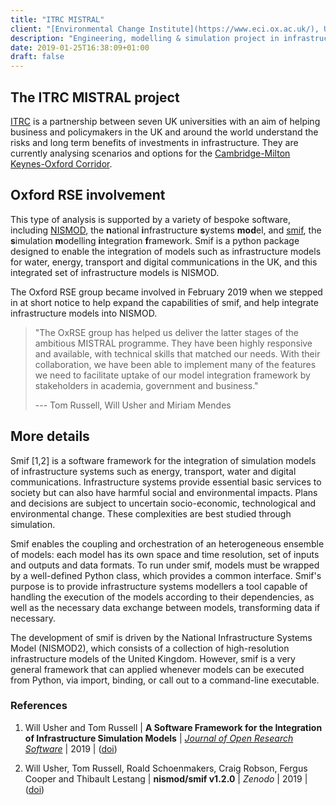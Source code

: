 ```yaml
---
title: "ITRC MISTRAL"
client: "[Environmental Change Institute](https://www.eci.ox.ac.uk/), University of Oxford"
description: "Engineering, modelling & simulation project in infrastructure planning."
date: 2019-01-25T16:38:09+01:00
draft: false
---
```


## The ITRC MISTRAL project

[ITRC](https://www.itrc.org.uk/) is a partnership between seven UK universities with an aim of helping business and policymakers in the UK and around the world understand the risks and long term benefits of investments in infrastructure.
They are currently analysing scenarios and options for the [Cambridge-Milton Keynes-Oxford Corridor](https://www.itrc.org.uk/consultation-dissemination-event-november-2019/).

## Oxford RSE involvement

This type of analysis is supported by a variety of bespoke software, including [NISMOD](https://github.com/nismod/nismod2/issues), the **n**ational **i**nfrastructure **s**ystems **mod**el, and [smif](https://github.com/nismod/smif), the **s**imulation **m**odelling **i**ntegration **f**ramework.
Smif is a python package designed to enable the integration of models such as infrastructure models for water, energy, transport and digital communications in the UK, and this integrated set of infrastructure models is NISMOD.

The Oxford RSE group became involved in February 2019 when we stepped in at short notice to help expand the capabilities of smif, and help integrate infrastructure models into NISMOD.

> "The OxRSE group has helped us deliver the latter stages of the ambitious MISTRAL programme. They have been highly responsive and available, with technical skills that matched our needs.
> With their collaboration, we have been able to implement many of the features we need to facilitate uptake of our model integration framework by stakeholders in academia, government and business."
>
> --- Tom Russell, Will Usher and Miriam Mendes

## More details

Smif [1,2] is a software framework for the integration of simulation models of infrastructure systems such as energy, transport, water and digital communications.
Infrastructure systems provide essential basic services to society but can also have harmful social and environmental impacts.
Plans and decisions are subject to uncertain socio-economic, technological and environmental change.
These complexities are best studied through simulation.

Smif enables the coupling and orchestration of an heterogeneous ensemble of models: each model has its own space and time resolution, set of inputs and outputs and data formats.
To run under smif, models must be wrapped by a well-defined Python class, which provides a common interface.
Smif's purpose is to provide infrastructure systems modellers a tool capable of handling the execution of the models according to their dependencies, as well as the necessary data exchange between models, transforming data if necessary.

The development of smif is driven by the National Infrastructure Systems Model (NISMOD2), which consists of a collection of high-resolution infrastructure models of the United Kingdom.
However, smif is a very general framework that can applied whenever models can be executed from Python, via import, binding, or call out to a command-line executable.

### References

1. Will Usher and Tom Russell | **A Software Framework for the Integration of Infrastructure Simulation Models** | [*Journal of Open Research Software*](https://openresearchsoftware.metajnl.com/) | 2019 | ([doi](https://doi.org/10.5334/jors.265))

1. Will Usher, Tom Russell, Roald Schoenmakers, Craig Robson, Fergus Cooper and Thibault Lestang | **nismod/smif v1.2.0** | *Zenodo* | 2019 | ([doi](http://doi.org/10.5281/zenodo.1309336))
